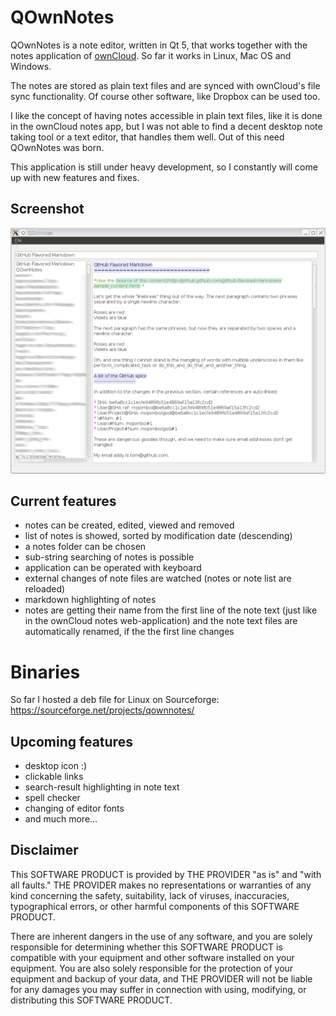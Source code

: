 # QOwnNotes
 
QOwnNotes is a note editor, written in Qt 5, that works together with the notes application of [ownCloud](http://owncloud.org/). So far it works in Linux, Mac OS and Windows.

The notes are stored as plain text files and are synced with ownCloud's file sync functionality. Of course other software, like Dropbox can be used too.

I like the concept of having notes accessible in plain text files, like it is done in the ownCloud notes app, but I was not able to find a decent desktop note taking tool or a text editor, that handles them well. Out of this need QOwnNotes was born.

This application is still under heavy development, so I constantly will come up with new features and fixes.

## Screenshot
![Screenhot](screenshot.png)

## Current features
- notes can be created, edited, viewed and removed
- list of notes is showed, sorted by modification date (descending)
- a notes folder can be chosen
- sub-string searching of notes is possible
- application can be operated with keyboard
- external changes of note files are watched (notes or note list are reloaded)
- markdown highlighting of notes
- notes are getting their name from the first line of the note text (just like in the ownCloud notes web-application) and the note text files are automatically renamed, if the the first line changes

# Binaries
So far I hosted a deb file for Linux on Sourceforge:  
<https://sourceforge.net/projects/qownnotes/>

## Upcoming features
- desktop icon :)
- clickable links
- search-result highlighting in note text
- spell checker
- changing of editor fonts
- and much more...

## Disclaimer
This SOFTWARE PRODUCT is provided by THE PROVIDER "as is" and "with all faults." THE PROVIDER makes no representations or warranties of any kind concerning the safety, suitability, lack of viruses, inaccuracies, typographical errors, or other harmful components of this SOFTWARE PRODUCT. 

There are inherent dangers in the use of any software, and you are solely responsible for determining whether this SOFTWARE PRODUCT is compatible with your equipment and other software installed on your equipment. You are also solely responsible for the protection of your equipment and backup of your data, and THE PROVIDER will not be liable for any damages you may suffer in connection with using, modifying, or distributing this SOFTWARE PRODUCT.
